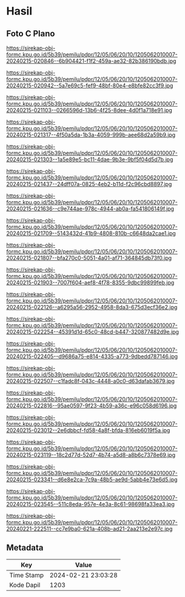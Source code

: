 # Hasil

## Foto C Plano

https://sirekap-obj-formc.kpu.go.id/5b39/pemilu/pdpr/12/05/06/20/10/1205062010007-20240215-020846--6b904421-f1f2-459a-ae32-82b386190bdb.jpg

https://sirekap-obj-formc.kpu.go.id/5b39/pemilu/pdpr/12/05/06/20/10/1205062010007-20240215-020942--5a7e69c5-fef9-48bf-80e4-e8bfe82cc3f9.jpg

https://sirekap-obj-formc.kpu.go.id/5b39/pemilu/pdpr/12/05/06/20/10/1205062010007-20240215-021103--0266596d-13b6-4f25-8dee-4d0f1a718e91.jpg

https://sirekap-obj-formc.kpu.go.id/5b39/pemilu/pdpr/12/05/06/20/10/1205062010007-20240215-021317--4f50a5da-1b3a-4059-999b-aee68d2a59b9.jpg

https://sirekap-obj-formc.kpu.go.id/5b39/pemilu/pdpr/12/05/06/20/10/1205062010007-20240215-021303--1a5e89e5-bc11-4dae-9b3e-9bf5f04d5d7b.jpg

https://sirekap-obj-formc.kpu.go.id/5b39/pemilu/pdpr/12/05/06/20/10/1205062010007-20240215-021437--24dff07a-0825-4eb2-b11d-f2c96cbd8897.jpg

https://sirekap-obj-formc.kpu.go.id/5b39/pemilu/pdpr/12/05/06/20/10/1205062010007-20240215-021636--c9e744ae-978c-4944-ab0a-fa541806149f.jpg

https://sirekap-obj-formc.kpu.go.id/5b39/pemilu/pdpr/12/05/06/20/10/1205062010007-20240215-021709--5143432d-41b9-4808-810b-c6648da2cae1.jpg

https://sirekap-obj-formc.kpu.go.id/5b39/pemilu/pdpr/12/05/06/20/10/1205062010007-20240215-021807--bfa270c0-5051-4a01-af71-364845db73f0.jpg

https://sirekap-obj-formc.kpu.go.id/5b39/pemilu/pdpr/12/05/06/20/10/1205062010007-20240215-021903--7007f604-aef8-4f78-8355-9dbc99899feb.jpg

https://sirekap-obj-formc.kpu.go.id/5b39/pemilu/pdpr/12/05/06/20/10/1205062010007-20240215-022126--a6295a56-2952-4958-8da3-675d3ecf36e2.jpg

https://sirekap-obj-formc.kpu.go.id/5b39/pemilu/pdpr/12/05/06/20/10/1205062010007-20240215-022254--45391d1d-65c0-48cd-b447-320877482d9e.jpg

https://sirekap-obj-formc.kpu.go.id/5b39/pemilu/pdpr/12/05/06/20/10/1205062010007-20240215-022405--d9686a75-e814-4335-a773-9dbedd787146.jpg

https://sirekap-obj-formc.kpu.go.id/5b39/pemilu/pdpr/12/05/06/20/10/1205062010007-20240215-022507--c1fadc8f-043c-4448-a0c0-d63dafab3679.jpg

https://sirekap-obj-formc.kpu.go.id/5b39/pemilu/pdpr/12/05/06/20/10/1205062010007-20240215-022816--95ae0597-9f23-4b59-a36c-e96c058d6196.jpg

https://sirekap-obj-formc.kpu.go.id/5b39/pemilu/pdpr/12/05/06/20/10/1205062010007-20240215-023012--2e6dbbcf-fd58-4a8f-bfda-816eb6019f5a.jpg

https://sirekap-obj-formc.kpu.go.id/5b39/pemilu/pdpr/12/05/06/20/10/1205062010007-20240215-023119--18c2d77d-52d7-4b74-a5d8-a8b6c7378e69.jpg

https://sirekap-obj-formc.kpu.go.id/5b39/pemilu/pdpr/12/05/06/20/10/1205062010007-20240215-023341--d6e8e2ca-7c9a-48b5-ae9d-5abb4e73e6d5.jpg

https://sirekap-obj-formc.kpu.go.id/5b39/pemilu/pdpr/12/05/06/20/10/1205062010007-20240215-023545--511c8eda-957e-4e3a-8c61-98698fa33ea3.jpg

https://sirekap-obj-formc.kpu.go.id/5b39/pemilu/pdpr/12/05/06/20/10/1205062010007-20240221-222511--cc7e9ba0-621a-408b-ad21-2aa213e2e97c.jpg


## Metadata

| Key        | Value               |
| ---------- | ------------------- |
| Time Stamp | 2024-02-21 23:03:28 |
| Kode Dapil | 1203                |



